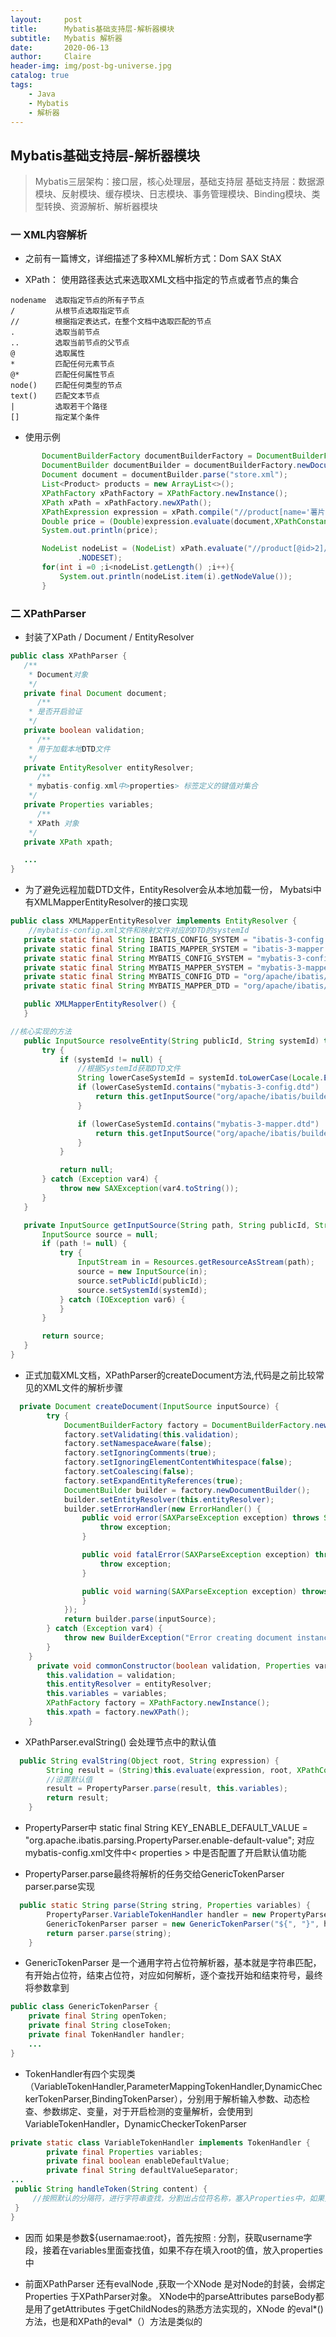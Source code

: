```yaml
---
layout:     post
title:      Mybatis基础支持层-解析器模块
subtitle:   Mybatis 解析器
date:       2020-06-13
author:     Claire
header-img: img/post-bg-universe.jpg
catalog: true
tags:
    - Java
    - Mybatis
    - 解析器
---
```


## Mybatis基础支持层-解析器模块

> Mybatis三层架构：接口层，核心处理层，基础支持层
> 基础支持层：数据源模块、反射模块、缓存模块、日志模块、事务管理模块、Binding模块、类型转换、资源解析、解析器模块


### 一 XML内容解析

- 之前有一篇博文，详细描述了多种XML解析方式：Dom SAX StAX

- XPath： 使用路径表达式来选取XML文档中指定的节点或者节点的集合

```text
nodename  选取指定节点的所有子节点
/         从根节点选取指定节点
//        根据指定表达式，在整个文档中选取匹配的节点
.         选取当前节点
..        选取当前节点的父节点
@         选取属性
*         匹配任何元素节点
@*        匹配任何属性节点
node()    匹配任何类型的节点
text()    匹配文本节点
|         选取若干个路径
[]        指定某个条件
```

- 使用示例

 ```java
        DocumentBuilderFactory documentBuilderFactory = DocumentBuilderFactory.newInstance();
        DocumentBuilder documentBuilder = documentBuilderFactory.newDocumentBuilder();
        Document document = documentBuilder.parse("store.xml");
        List<Product> products = new ArrayList<>();
        XPathFactory xPathFactory = XPathFactory.newInstance();
        XPath xPath = xPathFactory.newXPath();
        XPathExpression expression = xPath.compile("//product[name='薯片']/price/text()");
        Double price = (Double)expression.evaluate(document,XPathConstants.NUMBER);
        System.out.println(price);

        NodeList nodeList = (NodeList) xPath.evaluate("//product[@id>2]/name/text()", document, XPathConstants
                .NODESET);
        for(int i =0 ;i<nodeList.getLength() ;i++){
            System.out.println(nodeList.item(i).getNodeValue());
        }
 ```

### 二 XPathParser
 
 - 封装了XPath / Document / EntityResolver

 ```java
 public class XPathParser {
    /**
     * Document对象
     */
    private final Document document;
       /**
     * 是否开启验证
     */
    private boolean validation;
       /**
     * 用于加载本地DTD文件
     */
    private EntityResolver entityResolver;
       /**
     * mybatis-config.xml中>properties> 标签定义的键值对集合
     */
    private Properties variables;
       /**
     * XPath 对象
     */
    private XPath xpath;

    ...
 }   
 ```
 
 - 为了避免远程加载DTD文件，EntityResolver会从本地加载一份， Mybatsi中有XMLMapperEntityResolver的接口实现

 ```java
 public class XMLMapperEntityResolver implements EntityResolver {
     //mybatis-config.xml文件和映射文件对应的DTD的systemId
    private static final String IBATIS_CONFIG_SYSTEM = "ibatis-3-config.dtd";
    private static final String IBATIS_MAPPER_SYSTEM = "ibatis-3-mapper.dtd";
    private static final String MYBATIS_CONFIG_SYSTEM = "mybatis-3-config.dtd";
    private static final String MYBATIS_MAPPER_SYSTEM = "mybatis-3-mapper.dtd";
    private static final String MYBATIS_CONFIG_DTD = "org/apache/ibatis/builder/xml/mybatis-3-config.dtd";
    private static final String MYBATIS_MAPPER_DTD = "org/apache/ibatis/builder/xml/mybatis-3-mapper.dtd";

    public XMLMapperEntityResolver() {
    }

//核心实现的方法
    public InputSource resolveEntity(String publicId, String systemId) throws SAXException {
        try {
            if (systemId != null) {
                //根据SystemId获取DTD文件
                String lowerCaseSystemId = systemId.toLowerCase(Locale.ENGLISH);
                if (lowerCaseSystemId.contains("mybatis-3-config.dtd") || lowerCaseSystemId.contains("ibatis-3-config.dtd")) {
                    return this.getInputSource("org/apache/ibatis/builder/xml/mybatis-3-config.dtd", publicId, systemId);
                }

                if (lowerCaseSystemId.contains("mybatis-3-mapper.dtd") || lowerCaseSystemId.contains("ibatis-3-mapper.dtd")) {
                    return this.getInputSource("org/apache/ibatis/builder/xml/mybatis-3-mapper.dtd", publicId, systemId);
                }
            }

            return null;
        } catch (Exception var4) {
            throw new SAXException(var4.toString());
        }
    }

    private InputSource getInputSource(String path, String publicId, String systemId) {
        InputSource source = null;
        if (path != null) {
            try {
                InputStream in = Resources.getResourceAsStream(path);
                source = new InputSource(in);
                source.setPublicId(publicId);
                source.setSystemId(systemId);
            } catch (IOException var6) {
            }
        }

        return source;
    }
}

 ```

- 正式加载XML文档，XPathParser的createDocument方法,代码是之前比较常见的XML文件的解析步骤

```java
  private Document createDocument(InputSource inputSource) {
        try {
            DocumentBuilderFactory factory = DocumentBuilderFactory.newInstance();
            factory.setValidating(this.validation);
            factory.setNamespaceAware(false);
            factory.setIgnoringComments(true);
            factory.setIgnoringElementContentWhitespace(false);
            factory.setCoalescing(false);
            factory.setExpandEntityReferences(true);
            DocumentBuilder builder = factory.newDocumentBuilder();
            builder.setEntityResolver(this.entityResolver);
            builder.setErrorHandler(new ErrorHandler() {
                public void error(SAXParseException exception) throws SAXException {
                    throw exception;
                }

                public void fatalError(SAXParseException exception) throws SAXException {
                    throw exception;
                }

                public void warning(SAXParseException exception) throws SAXException {
                }
            });
            return builder.parse(inputSource);
        } catch (Exception var4) {
            throw new BuilderException("Error creating document instance.  Cause: " + var4, var4);
        }
    }
      private void commonConstructor(boolean validation, Properties variables, EntityResolver entityResolver) {
        this.validation = validation;
        this.entityResolver = entityResolver;
        this.variables = variables;
        XPathFactory factory = XPathFactory.newInstance();
        this.xpath = factory.newXPath();
    }
```

- XPathParser.evalString() 会处理节点中的默认值

```java
  public String evalString(Object root, String expression) {
        String result = (String)this.evaluate(expression, root, XPathConstants.STRING);
        //设置默认值
        result = PropertyParser.parse(result, this.variables);
        return result;
    }
```

- PropertyParser中 static final String KEY_ENABLE_DEFAULT_VALUE = "org.apache.ibatis.parsing.PropertyParser.enable-default-value"; 对应mybatis-config.xml文件中< properties > 中是否配置了开启默认值功能

- PropertyParser.parse最终将解析的任务交给GenericTokenParser parser.parse实现

```java
  public static String parse(String string, Properties variables) {
        PropertyParser.VariableTokenHandler handler = new PropertyParser.VariableTokenHandler(variables);
        GenericTokenParser parser = new GenericTokenParser("${", "}", handler);
        return parser.parse(string);
    }
```

- GenericTokenParser 是一个通用字符占位符解析器，基本就是字符串匹配，有开始占位符，结束占位符，对应如何解析，逐个查找开始和结束符号，最终将参数拿到

```java
public class GenericTokenParser {
    private final String openToken;
    private final String closeToken;
    private final TokenHandler handler;
    ...
}
```

- TokenHandler有四个实现类（VariableTokenHandler,ParameterMappingTokenHandler,DynamicCheckerTokenParser,BindingTokenParser），分别用于解析输入参数、动态检查、参数绑定、变量，对于开启检测的变量解析，会使用到VariableTokenHandler，DynamicCheckerTokenParser

```java
private static class VariableTokenHandler implements TokenHandler {
        private final Properties variables;
        private final boolean enableDefaultValue;
        private final String defaultValueSeparator;
...
 public String handleToken(String content) {
     //按照默认的分隔符，进行字符串查找，分割出占位符名称，塞入Properties中，如果开启默认值形式，并且解析未果，则会填入默认值
 }
}
```

- 因而 如果是参数${usernamae:root}，首先按照 : 分割，获取username字段，接着在variables里面查找值，如果不存在填入root的值，放入properties中

- 前面XPathParser 还有evalNode ,获取一个XNode 是对Node的封装，会绑定Properties 于XPathParser对象。 XNode中的parseAttributes parseBody都是用了getAttributes 于getChildNodes的熟悉方法实现的，XNode 的eval*()方法，也是和XPath的eval*（）方法是类似的
